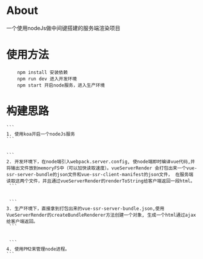 # About
一个使用nodeJs做中间键搭建的服务端渲染项目

# 使用方法
```
	npm install 安装依赖
	npm run dev 进入开发环境
	npm start 开启node服务，进入生产环境
```

# 构建思路
	```
	1. 使用koa开启一个nodeJs服务
	```


	```
	2. 开发环境下，在node端引入webpack.server.config, 使node端即时编译vue代码,并将输出文件放到memoryFS中（可以加快读取速度）。vueServerRender 会打包出来一个vue-ssr-server-bundle的json文件和vue-ssr-client-manifest的json文件， 在服务端读取这两个文件，并且通过vueServerRender的renderToString给客户端返回一段html。
	 ```


	 ```
	3. 生产环境下，直接拿到打包出来的vue-ssr-server-bundle.json,使用VueServerRender的createBundleRenderer方法创建一个对象, 生成一个html通过ajax给客户端返回。
	 ```


	 ```
	4. 使用PM2来管理node进程。
	```


